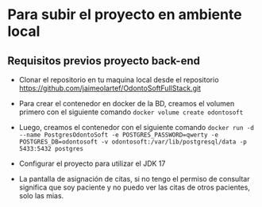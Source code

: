 # Para subir el proyecto en ambiente local

## Requisitos previos proyecto back-end

* Clonar el repositorio en tu maquina local desde el repositorio https://github.com/jaimeolartef/OdontoSoftFullStack.git

* Para crear el contenedor en docker de la BD, creamos el volumen primero con el siguiente comando `docker volume create odontosoft`

* Luego, creamos el contenedor con el siguiente comando `docker run -d --name PostgresOdontoSoft -e POSTGRES_PASSWORD=qwerty -e POSTGRES_DB=odontosoft -v odontosoft:/var/lib/postgresql/data -p 5433:5432 postgres`

* Configurar el proyecto para utilizar el JDK 17


* La pantalla de asignación de citas, si no tengo el permiso de consultar significa que soy paciente y no puedo ver las citas de otros pacientes, solo las mias.